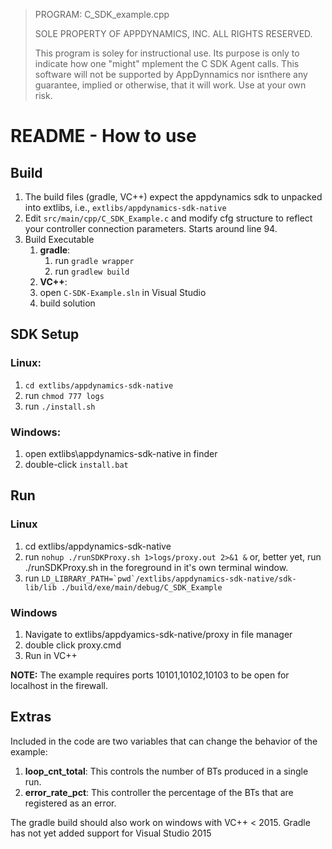 >  PROGRAM: C_SDK_example.cpp          
>                                   
>  SOLE PROPERTY OF APPDYNAMICS, INC.  ALL RIGHTS RESERVED.
>       
>  This program is soley for instructional use.  Its purpose is only to indicate how one "might" mplement the C SDK Agent calls.   This software will not be supported by AppDynnamics nor isnthere any guarantee, implied or otherwise, that it will work.   Use at your own risk.


# README - How to use

## Build

1. The build files (gradle, VC++) expect the appdynamics sdk to unpacked into extlibs, i.e., `extlibs/appdynamics-sdk-native`
2. Edit `src/main/cpp/C_SDK_Example.c` and modify cfg structure to reflect your controller connection parameters. Starts around line 94.
3. Build Executable
    1. **gradle**:
    	1. run `gradle wrapper`
    	2. run `gradlew build`
    2. **VC++**:
      1. open `C-SDK-Example.sln` in Visual Studio
      2. build solution

## SDK Setup

### Linux:
1. `cd extlibs/appdynamics-sdk-native`
2. run `chmod 777 logs`
3. run `./install.sh`

### Windows:
1. open extlibs\appdynamics-sdk-native in finder
2. double-click `install.bat`

## Run

### Linux
1. cd extlibs/appdynamics-sdk-native
2. run `nohup ./runSDKProxy.sh 1>logs/proxy.out 2>&1 &` or, better yet, run ./runSDKProxy.sh in the foreground in it's own terminal window.
3. run ``LD_LIBRARY_PATH=`pwd`/extlibs/appdynamics-sdk-native/sdk-lib/lib ./build/exe/main/debug/C_SDK_Example``

### Windows
1. Navigate to extlibs/appdyamics-sdk-native/proxy in file manager
2. double click proxy.cmd
3. Run in VC++

**NOTE:** The example requires ports 10101,10102,10103 to be open for localhost in the firewall.

## Extras

Included in the code are two variables that can change the behavior of the example:

1. **loop_cnt_total**: This controls the number of BTs produced in a single run.
2. **error_rate_pct**: This controller the percentage of the BTs that are registered as an error.

The gradle build should also work on windows with VC++ < 2015. Gradle has not yet added support for Visual Studio 2015
